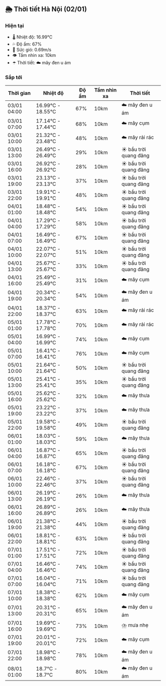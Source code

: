 ## 🌦️ Thời tiết Hà Nội (02/01)

### Hiện tại

- 🌡️ Nhiệt độ: 16.99℃
- 💦 Độ ẩm: 67%
- 💨 Sức gió: 0.69m/s
- 👁️ Tầm nhìn xa: 10km
- ☂️ Thời tiết: ☁️ mây đen u ám

### Sắp tới

| Thời gian | Nhiệt độ | Độ ẩm | Tầm nhìn xa | Thời tiết |
| --- | --- | --- | --- | --- |
| 03/01 04:00 | 16.99℃ - 18.55℃ | 67% | 10km | ☁️ mây đen u ám |
| 03/01 07:00 | 17.14℃ - 17.44℃ | 68% | 10km | ☁️ mây cụm |
| 03/01 10:00 | 21.32℃ - 23.48℃ | 48% | 10km | ☁️ mây rải rác |
| 03/01 13:00 | 26.49℃ - 26.49℃ | 29% | 10km | ☀️ bầu trời quang đãng |
| 03/01 16:00 | 26.92℃ - 26.92℃ | 28% | 10km | ☀️ bầu trời quang đãng |
| 03/01 19:00 | 23.13℃ - 23.13℃ | 37% | 10km | ☀️ bầu trời quang đãng |
| 03/01 22:00 | 19.91℃ - 19.91℃ | 48% | 10km | ☀️ bầu trời quang đãng |
| 04/01 01:00 | 18.48℃ - 18.48℃ | 54% | 10km | ☀️ bầu trời quang đãng |
| 04/01 04:00 | 17.29℃ - 17.29℃ | 58% | 10km | ☀️ bầu trời quang đãng |
| 04/01 07:00 | 16.49℃ - 16.49℃ | 67% | 10km | ☀️ bầu trời quang đãng |
| 04/01 10:00 | 22.07℃ - 22.07℃ | 51% | 10km | ☀️ bầu trời quang đãng |
| 04/01 13:00 | 25.67℃ - 25.67℃ | 33% | 10km | ☀️ bầu trời quang đãng |
| 04/01 16:00 | 25.49℃ - 25.49℃ | 31% | 10km | ☁️ mây cụm |
| 04/01 19:00 | 20.34℃ - 20.34℃ | 54% | 10km | ☁️ mây đen u ám |
| 04/01 22:00 | 18.37℃ - 18.37℃ | 63% | 10km | ☁️ mây rải rác |
| 05/01 01:00 | 17.78℃ - 17.78℃ | 70% | 10km | ☁️ mây rải rác |
| 05/01 04:00 | 16.99℃ - 16.99℃ | 74% | 10km | ☁️ mây cụm |
| 05/01 07:00 | 16.41℃ - 16.41℃ | 76% | 10km | ☁️ mây cụm |
| 05/01 10:00 | 21.64℃ - 21.64℃ | 50% | 10km | ☀️ bầu trời quang đãng |
| 05/01 13:00 | 25.41℃ - 25.41℃ | 35% | 10km | ☀️ bầu trời quang đãng |
| 05/01 16:00 | 25.62℃ - 25.62℃ | 32% | 10km | ☁️ mây thưa |
| 05/01 19:00 | 23.22℃ - 23.22℃ | 37% | 10km | ☁️ mây thưa |
| 05/01 22:00 | 19.58℃ - 19.58℃ | 49% | 10km | ☀️ bầu trời quang đãng |
| 06/01 01:00 | 18.03℃ - 18.03℃ | 59% | 10km | ☁️ mây thưa |
| 06/01 04:00 | 16.87℃ - 16.87℃ | 65% | 10km | ☀️ bầu trời quang đãng |
| 06/01 07:00 | 16.18℃ - 16.18℃ | 67% | 10km | ☀️ bầu trời quang đãng |
| 06/01 10:00 | 22.46℃ - 22.46℃ | 37% | 10km | ☀️ bầu trời quang đãng |
| 06/01 13:00 | 26.19℃ - 26.19℃ | 26% | 10km | ☁️ mây thưa |
| 06/01 16:00 | 26.89℃ - 26.89℃ | 26% | 10km | ☁️ mây thưa |
| 06/01 19:00 | 21.38℃ - 21.38℃ | 44% | 10km | ☀️ bầu trời quang đãng |
| 06/01 22:00 | 18.81℃ - 18.81℃ | 63% | 10km | ☀️ bầu trời quang đãng |
| 07/01 01:00 | 17.51℃ - 17.51℃ | 72% | 10km | ☀️ bầu trời quang đãng |
| 07/01 04:00 | 16.46℃ - 16.46℃ | 74% | 10km | ☀️ bầu trời quang đãng |
| 07/01 07:00 | 16.04℃ - 16.04℃ | 71% | 10km | ☀️ bầu trời quang đãng |
| 07/01 10:00 | 18.38℃ - 18.38℃ | 62% | 10km | ☁️ mây cụm |
| 07/01 13:00 | 20.31℃ - 20.31℃ | 65% | 10km | ☁️ mây đen u ám |
| 07/01 16:00 | 19.69℃ - 19.69℃ | 73% | 10km | ⛈️ mưa nhẹ |
| 07/01 19:00 | 20.01℃ - 20.01℃ | 72% | 10km | ☁️ mây cụm |
| 07/01 22:00 | 18.98℃ - 18.98℃ | 78% | 10km | ☁️ mây đen u ám |
| 08/01 01:00 | 18.7℃ - 18.7℃ | 80% | 10km | ☁️ mây đen u ám |
